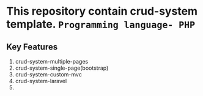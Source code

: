 # This repository contain crud-system template.  `Programming language- PHP`

## Key Features
1. crud-system-multiple-pages
2. crud-system-single-page(bootstrap)
3. crud-system-custom-mvc
4. crud-system-laravel
5. 

